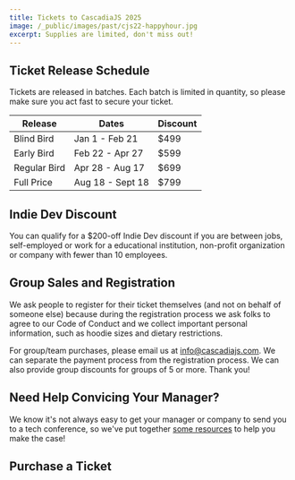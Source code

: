 ```yaml
---
title: Tickets to CascadiaJS 2025
image: /_public/images/past/cjs22-happyhour.jpg
excerpt: Supplies are limited, don't miss out!
---
```

## Ticket Release Schedule

Tickets are released in batches. Each batch is limited in quantity, so please make sure you act fast to secure your ticket.

<table class="styled-table">
    <thead>
    <tr><th>Release</th><th>Dates</th><th>Discount</th></tr>
    </thead>
    <tbody>
    <tr><td>Blind Bird</td><td>Jan 1 - Feb 21</td><td>$499</td></tr>
    <tr><td>Early Bird</td><td>Feb 22 - Apr 27</td><td>$599</td></tr>
    <tr><td>Regular Bird</td><td>Apr 28 - Aug 17</td><td>$699</td></tr>
    <tr><td>Full Price</td><td>Aug 18 - Sept 18</td><td>$799</td></tr>
    </tbody>
</table>

## Indie Dev Discount

You can qualify for a $200-off Indie Dev discount if you are between jobs, self-employed or work for a educational institution, non-profit organization or company with fewer than 10 employees.

<!--table class="styled-table">
    <tbody>
    <tr><td>Indie Dev</span></td><td>Between jobs, self-employed or works for a educational institution, non-profit organization or company with fewer than 10 employees.</td></tr>
    <tr><td>Student</span></td><td>Designed for students who are not working in tech full-time.</td></tr>
    <tr><td>No Frills</span></td><td>Does not come with any swag, meals or drink tickets (no frills!), but you'll have access to all the talks, all the workshops and both evening social events.</td></tr>
    <tr><td>Significant Other</span></td><td>Designed for significant others who want to participate in the social parts of the conference.</td></tr>
    <tr><td>Kid</span></td><td>Designed for kids under 18 who will be accompanying a parent to the conference.</td></tr>

</tbody>
</table-->

## Group Sales and Registration

We ask people to register for their ticket themselves (and not on behalf of someone else) because during the registration process we ask folks to agree to our Code of Conduct and we collect important personal information, such as hoodie sizes and dietary restrictions.

For group/team purchases, please email us at info@cascadiajs.com. We can separate the payment process from the registration process. We can also provide group discounts for groups of 5 or more. Thank you!

## Need Help Convicing Your Manager?

We know it's not always easy to get your manager or company to send you to a tech conference, so we've put together [some resources](/2025/boss-letter) to help you make the case! 

## Purchase a Ticket

<div>
    <tito-widget event="event-loop/cascadiajs-2025"></tito-widget>
</div>

<script async src="https://js.tito.io/v2" async>
